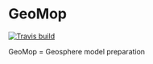 # GeoMop 

[![Travis build](https://api.travis-ci.org/GeoMop/GeoMop.svg?branch=master)](https://travis-ci.org/GeoMop/GeoMop)

GeoMop = Geosphere model preparation 
